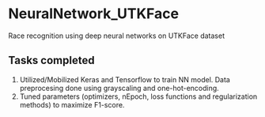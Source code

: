# NeuralNetwork_UTKFace
Race recognition using deep neural networks on UTKFace dataset

## Tasks completed
1. Utilized/Mobilized Keras and Tensorflow to train NN model. Data preprocesing done using grayscaling and one-hot-encoding.
2. Tuned parameters (optimizers, nEpoch, loss functions and regularization methods) to maximize F1-score.
